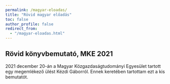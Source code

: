 ```yaml
---
permalink: /magyar-eloadas/
title: "Rövid magyar előadás"
toc: false
author_profile: false
redirect_from:
  - "/magyar-eloadas.html"
---
```


## Rövid könyvbemutató, MKE 2021

2021 december 20-án a Magyar Közgazdaságtudományi Egyesület tartott egy megemlékező ülést Kézdi Gáborról. Ennek keretében tartottam ezt a kis bemutatót. 

<object data="https://github.com/gabors-data-analysis/gabors-data-analysis.github.io/blob/master/files/mke-bekes-2021-12-20a.pdf" width="1000" height="1000" type='application/pdf'></object>

